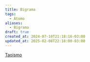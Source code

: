 ```yaml
---
title: Bigrama
tags:
  - Átomo
aliases:
  - Bigrama
draft: true
created_at: 2024-07-10T21:18:16-03:00
updated_at: 2025-02-08T22:18:00-03:00
---
```


[Taoismo](content/atomos/2024/07/10/Taoismo.md)

